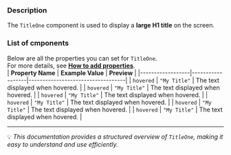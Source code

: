 ### Description  
The `TitleOne` component is used to display a **large H1 title** on the screen.  

### List of cmponents  
Below are all the properties you can set for `TitleOne`.  
For more details, see **[How to add properties]()**.  
| **Property Name** | **Example Value**  | **Preview**                   |
|------------------|------------------|-----------------------------------|
| `hovered`       | `"My Title"`      | The text displayed when hovered. |
| `hovered`       | `"My Title"`      | The text displayed when hovered. |
| `hovered`       | `"My Title"`      | The text displayed when hovered. |
| `hovered`       | `"My Title"`      | The text displayed when hovered. |
| `hovered`       | `"My Title"`      | The text displayed when hovered. |
| `hovered`       | `"My Title"`      | The text displayed when hovered. |

---

💡 *This documentation provides a structured overview of `TitleOne`, making it easy to understand and use efficiently.*  

